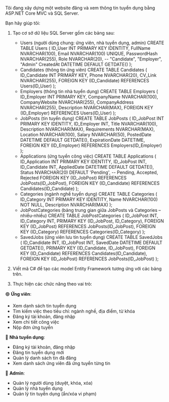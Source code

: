 ﻿Tôi đang xây dựng một website đăng và xem thông tin tuyển dụng bằng ASP.NET Core MVC và SQL Server.

Bạn hãy giúp tôi:

1. Tạo cơ sở dữ liệu SQL Server gồm các bảng sau:
   - Users (người dùng chung: ứng viên, nhà tuyển dụng, admin)
   CREATE TABLE Users (
    ID_User INT PRIMARY KEY IDENTITY,
    FullName NVARCHAR(100),
    Email NVARCHAR(100) UNIQUE,
    PasswordHash NVARCHAR(255),
    Role NVARCHAR(20), -- "Candidate", "Employer", "Admin"
    CreatedAt DATETIME DEFAULT GETDATE()
);
   - Candidates (thông tin ứng viên)
   CREATE TABLE Candidates (
    ID_Candidate INT PRIMARY KEY,
    Phone NVARCHAR(20),
    CV_Link NVARCHAR(255),
    FOREIGN KEY (ID_Candidate) REFERENCES Users(ID_User)
);
   - Employers (thông tin nhà tuyển dụng)
   CREATE TABLE Employers (
    ID_Employer INT PRIMARY KEY,
    CompanyName NVARCHAR(100),
    CompanyWebsite NVARCHAR(255),
    CompanyAddress NVARCHAR(255),
    Description NVARCHAR(MAX),
    FOREIGN KEY (ID_Employer) REFERENCES Users(ID_User)
);
   - JobPosts (tin tuyển dụng)
   CREATE TABLE JobPosts (
    ID_JobPost INT PRIMARY KEY IDENTITY,
    ID_Employer INT,
    Title NVARCHAR(100),
    Description NVARCHAR(MAX),
    Requirements NVARCHAR(MAX),
    Location NVARCHAR(100),
    Salary NVARCHAR(50),
    PostedDate DATETIME DEFAULT GETDATE(),
    ExpirationDate DATETIME,
    FOREIGN KEY (ID_Employer) REFERENCES Employers(ID_Employer)
);
   - Applications (ứng tuyển công việc)
   CREATE TABLE Applications (
    ID_Application INT PRIMARY KEY IDENTITY,
    ID_JobPost INT,
    ID_Candidate INT,
    AppliedDate DATETIME DEFAULT GETDATE(),
    Status NVARCHAR(20) DEFAULT 'Pending', -- Pending, Accepted, Rejected
    FOREIGN KEY (ID_JobPost) REFERENCES JobPosts(ID_JobPost),
    FOREIGN KEY (ID_Candidate) REFERENCES Candidates(ID_Candidate)
);
   - Categories (ngành nghề tuyển dụng)
   CREATE TABLE Categories (
    ID_Category INT PRIMARY KEY IDENTITY,
    Name NVARCHAR(100) NOT NULL,
    Description NVARCHAR(MAX)
);
   - JobPostCategories (bảng trung gian giữa JobPosts và Categories – nhiều-nhiều)
   CREATE TABLE JobPostCategories (
    ID_JobPost INT,
    ID_Category INT,
    PRIMARY KEY (ID_JobPost, ID_Category),
    FOREIGN KEY (ID_JobPost) REFERENCES JobPosts(ID_JobPost),
    FOREIGN KEY (ID_Category) REFERENCES Categories(ID_Category)
);
   - SavedJobs (ứng viên lưu tin tuyển dụng)
   CREATE TABLE SavedJobs (
    ID_Candidate INT,
    ID_JobPost INT,
    SavedDate DATETIME DEFAULT GETDATE(),
    PRIMARY KEY (ID_Candidate, ID_JobPost),
    FOREIGN KEY (ID_Candidate) REFERENCES Candidates(ID_Candidate),
    FOREIGN KEY (ID_JobPost) REFERENCES JobPosts(ID_JobPost)
);

2. Viết mã C# để tạo các model Entity Framework tương ứng với các bảng trên.

3. Thực hiện các chức năng theo vai trò:

🟢 **Ứng viên**:
- Xem danh sách tin tuyển dụng
- Tìm kiếm việc theo tiêu chí: ngành nghề, địa điểm, từ khóa
- Đăng ký tài khoản, đăng nhập
- Xem chi tiết công việc
- Nộp đơn ứng tuyển

🔵 **Nhà tuyển dụng**:
- Đăng ký tài khoản, đăng nhập
- Đăng tin tuyển dụng mới
- Quản lý danh sách tin đã đăng
- Xem danh sách ứng viên đã ứng tuyển từng tin

🔴 **Admin**:
- Quản lý người dùng (duyệt, khóa, xóa)
- Quản lý nhà tuyển dụng
- Quản lý tin tuyển dụng (ẩn/xóa vi phạm)
